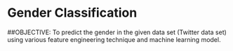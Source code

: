 # Gender Classification

##OBJECTIVE:
		To predict the gender in the given data set (Twitter data set) using  various feature engineering technique and machine learning model.
